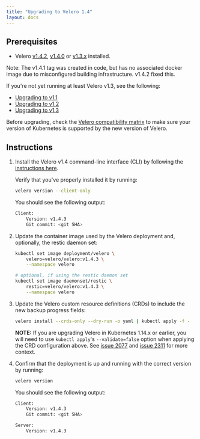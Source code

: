 ```yaml
---
title: "Upgrading to Velero 1.4"
layout: docs
---
```


## Prerequisites

- Velero [v1.4.2][8], [v1.4.0][7] or [v1.3.x][4] installed.

Note: The v1.4.1 tag was created in code, but has no associated docker image due to misconfigured building infrastructure. v1.4.2 fixed this.

If you're not yet running at least Velero v1.3, see the following:

- [Upgrading to v1.1][1]
- [Upgrading to v1.2][2]
- [Upgrading to v1.3][3]

Before upgrading, check the [Velero compatibility matrix](https://github.com/vmware-tanzu/velero#velero-compatabilty-matrix) to make sure your version of Kubernetes is supported by the new version of Velero.

## Instructions

1. Install the Velero v1.4 command-line interface (CLI) by following the [instructions here][0].

    Verify that you've properly installed it by running:

    ```bash
    velero version --client-only
    ```

    You should see the following output:

    ```bash
    Client:
        Version: v1.4.3
        Git commit: <git SHA>
    ```

1. Update the container image used by the Velero deployment and, optionally, the restic daemon set:

    ```bash
    kubectl set image deployment/velero \
        velero=velero/velero:v1.4.3 \
        --namespace velero

    # optional, if using the restic daemon set
    kubectl set image daemonset/restic \
        restic=velero/velero:v1.4.3 \
        --namespace velero
    ```

1. Update the Velero custom resource definitions (CRDs) to include the new backup progress fields:

    ```bash
    velero install --crds-only --dry-run -o yaml | kubectl apply -f -
    ```

    **NOTE:** If you are upgrading Velero in Kubernetes 1.14.x or earlier, you will need to use `kubectl apply`'s `--validate=false` option when applying the CRD configuration above. See [issue 2077][5] and [issue 2311][6] for more context.

1. Confirm that the deployment is up and running with the correct version by running:

    ```bash
    velero version
    ```

    You should see the following output:

    ```bash
    Client:
        Version: v1.4.3
        Git commit: <git SHA>

    Server:
        Version: v1.4.3
    ```

[0]: basic-install.md#install-the-cli
[1]: https://velero.io/docs/v1.1.0/upgrade-to-1.1/
[2]: https://velero.io/docs/v1.2.0/upgrade-to-1.2/
[3]: https://velero.io/docs/v1.3.2/upgrade-to-1.3/
[4]: https://github.com/vmware-tanzu/velero/releases/tag/v1.3.2
[5]: https://github.com/vmware-tanzu/velero/issues/2077
[6]: https://github.com/vmware-tanzu/velero/issues/2311
[7]: https://github.com/vmware-tanzu/velero/releases/tag/v1.4.0
[8]: https://github.com/vmware-tanzu/velero/releases/tag/v1.4.2
